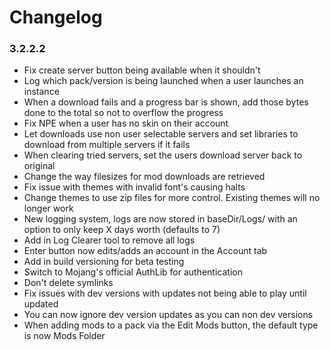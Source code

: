 Changelog
====================================

### 3.2.2.2

- Fix create server button being available when it shouldn't
- Log which pack/version is being launched when a user launches an instance
- When a download fails and a progress bar is shown, add those bytes done to the total so not to overflow the progress
- Fix NPE when a user has no skin on their account
- Let downloads use non user selectable servers and set libraries to download from multiple servers if it fails
- When clearing tried servers, set the users download server back to original
- Change the way filesizes for mod downloads are retrieved
- Fix issue with themes with invalid font's causing halts
- Change themes to use zip files for more control. Existing themes will no longer work
- New logging system, logs are now stored in baseDir/Logs/ with an option to only keep X days worth (defaults to 7)
- Add in Log Clearer tool to remove all logs
- Enter button now edits/adds an account in the Account tab
- Add in build versioning for beta testing
- Switch to Mojang's official AuthLib for authentication
- Don't delete symlinks
- Fix issues with dev versions with updates not being able to play until updated
- You can now ignore dev version updates as you can non dev versions
- When adding mods to a pack via the Edit Mods button, the default type is now Mods Folder